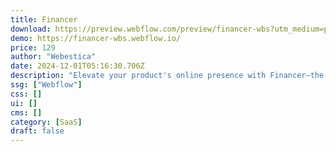 ```yaml
---
title: Financer
download: https://preview.webflow.com/preview/financer-wbs?utm_medium=preview_link&utm_source=designer&utm_content=financer-wbs&preview=fe5260e7a36658381def9c75ee3e15b3&workflow=preview
demo: https://financer-wbs.webflow.io/
price: 129
author: "Webestica"
date: 2024-12-01T05:16:30.706Z
description: "Elevate your product's online presence with Financer—the ultimate Finance SaaS and Startup Website Template. With a sleek design and customizable pages, Financer is perfect for startups aiming to dominate the financial technology landscape."
ssg: ["Webflow"]
css: []
ui: []
cms: []
category: [SaaS]
draft: false
---
```

